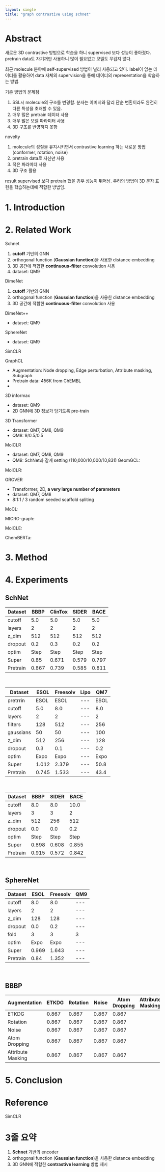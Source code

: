 ```yaml
---
layout: single
title: "graph contrastive using schnet"
---
```


# Abstract
새로운 3D contrastive 방법으로 학습을 하니 supervised 보다 성능이 좋아졌다.
pretrain data도 자기꺼만 사용하니 많이 필요없고 모델도 무겁지 않다.

최근 molecule 분야에 self-supervised 방법이 널리 사용되고 있다. label이 없는 데이터를 활용하여 data 자체의 supervision을 통해 데이터의 representation을 학습하는 방법.

기존 방법의 문제점
1. SSL시 molecule의 구조를 변경함. 분자는 이미지와 달리 단순 변환이라도 완전히 다른 특성을 초래할 수 있음.
2. 매우 많은 pretrain 데이터 사용
3. 매우 많은 모델 파라미터 사용
4. 3D 구조를 반영하지 못함

novelty
1. molecule의 성질을 유지시키면서 contrastive learning 하는 새로운 방법 (conformer, rotation, noise)
2. pretrain data로 자신만 사용
3. 적은 파라미터 사용
4. 3D 구조 활용

result
supervised 보다 pretrain 했을 경우 성능이 뛰어남. 우리의 방법이 3D 분자 표현을 학습하는데에 적합한 방법임.


# 1. Introduction


# 2. Related Work

Schnet
1. **cutoff** 기반의 GNN
2. orthogonal function (**Gaussian function**)을 사용한 distance embedding
3. 3D 공간에 적합한 **continuous-filter** convolution 사용
4. dataset: QM9

DimeNet
1. **cutoff** 기반의 GNN
2. orthogonal function (**Gaussian function**)을 사용한 distance embedding
3. 3D 공간에 적합한 **continuous-filter** convolution 사용

DimeNet++
- dataset: QM9

SphereNet
- dataset: QM9



SimCLR

GraphCL
- Augmentation: Node dropping, Edge perturbation, Attribute masking, Subgraph
- Pretrain data: 456K from ChEMBL
- 

3D informax
- dataset: QM9
- 2D GNN에 3D 정보가 담기도록 pre-train

3D Transformer
- dataset: QM7, QM8, QM9
- QM9: 9/0.5/0.5

MolCLR
- dataset: QM7, QM8, QM9
- QM9: SchNet과 같게 setting (110,000/10,000/10,831)
GeomGCL: 

MolCLR: 

GROVER
- Transformer, 2D, **a very large number of parameters**
- dataset: QM7, QM8
- 8:1:1 / 3 random seeded scaffold spliting

MoCL: 

MICRO-graph: 

MolCLE: 

ChemBERTa: 


# 3. Method

# 4. Experiments

## SchNet ##
|Dataset | BBBP  |ClinTox| SIDER | BACE  | 
|  ---   |  ---  |  ---  |  ---  | ---   |
|cutoff  | 5.0   | 5.0   | 5.0   | 5.0   |
|layers  | 2     | 2     | 2     | 2     | 
|z_dim   | 512   | 512   | 512   | 512   |
|dropout | 0.2   | 0.3   | 0.2   | 0.2   | 
|optim   | Step  | Step  | Step  | Step  | 
|Super   | 0.85  | 0.671 | 0.579 | 0.797 | 
|Pretrain| 0.867 | 0.739 | 0.585 | 0.811 | 
<br />

|Dataset|ESOL|Freesolv| Lipo | QM7 |
|---|---|---| --- | --- |
|pretrrin | ESOL  | ESOL  | --- | ESOL |
|cutoff   | 5.0   | 8.0   | --- | 8.0  |
|layers   | 2     | 2     | --- | 2    |
|filters  | 128   | 512   | --- | 256  |
|gaussians| 50    | 50    | --- | 100  |
|z_dim    | 512   | 256   | --- | 128  |
|dropout  | 0.3   | 0.1   | --- | 0.2  |
|optim    | Expo  | Expo  | --- | Expo |
|Super    | 1.012 | 2.379 | --- | 50.8 |
|Pretrain | 0.745 | 1.533 | --- | 43.4 |
<br />

|Dataset | BBBP  | SIDER | BACE  |
|  ---   |  ---  |  ---  |  ---  |
|cutoff  | 8.0   | 8.0   | 10.0  |
|layers  | 3     | 3     | 2     |
|z_dim   | 512   | 256   | 512   | 
|dropout | 0.0   | 0.0   | 0.2   |
|optim   | Step  | Step  | Step  |
|Super   | 0.898 | 0.608 | 0.855 |
|Pretrain| 0.915 | 0.572 | 0.842 |
<br />

## SphereNet ##
|Dataset|ESOL|Freesolv| QM9 |
|---|---|---| --- |
|cutoff  | 8.0   | 8.0   | --- |
|layers  | 2     | 2     | --- |
|z_dim   | 128   | 128   | --- |
|dropout | 0.0   | 0.2   | --- |
|fold    | 3     | 3     | 3 |
|optim   | Expo  | Expo  | --- |
|Super   | 0.969 | 1.643 | --- |
|Pretrain| 0.84  | 1.352 | --- |
<br />


## BBBP
|Augmentation|ETKDG|Rotation|Noise|Atom Dropping|Attribute Masking|
|---|---|---|---|---|---|
|ETKDG             | 0.867 | 0.867 | 0.867 | 0.867 |
|Rotation          | 0.867 | 0.867 | 0.867 | 0.867 |
|Noise             | 0.867 | 0.867 | 0.867 | 0.867 |
|Atom Dropping     | 0.867 | 0.867 | 0.867 | 0.867 |
|Attribute Masking | 0.867 | 0.867 | 0.867 | 0.867 |




# 5. Conclusion



# Reference
SimCLR


# 3줄 요약
1. **Schnet** 기반의 encoder
2. orthogonal function (**Gaussian function**)을 사용한 distance embedding
3. 3D GNN에 적합한 **contrastive learning** 방법 제시

<br />
